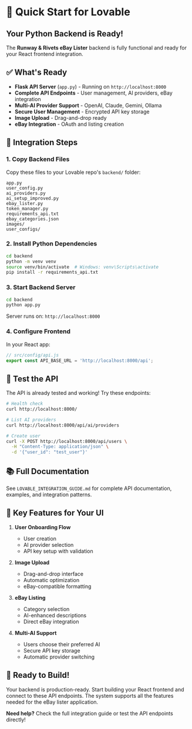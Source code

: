# 🚀 Quick Start for Lovable

## Your Python Backend is Ready!

The **Runway & Rivets eBay Lister** backend is fully functional and ready for your React frontend integration.

## ✅ What's Ready

- **Flask API Server** (`app.py`) - Running on `http://localhost:8000`
- **Complete API Endpoints** - User management, AI providers, eBay integration
- **Multi-AI Provider Support** - OpenAI, Claude, Gemini, Ollama
- **Secure User Management** - Encrypted API key storage
- **Image Upload** - Drag-and-drop ready
- **eBay Integration** - OAuth and listing creation

## 🔧 Integration Steps

### 1. Copy Backend Files
Copy these files to your Lovable repo's `backend/` folder:
```
app.py
user_config.py
ai_providers.py
ai_setup_improved.py
ebay_lister.py
token_manager.py
requirements_api.txt
ebay_categories.json
images/
user_configs/
```

### 2. Install Python Dependencies
```bash
cd backend
python -m venv venv
source venv/bin/activate  # Windows: venv\Scripts\activate
pip install -r requirements_api.txt
```

### 3. Start Backend Server
```bash
cd backend
python app.py
```
Server runs on: `http://localhost:8000`

### 4. Configure Frontend
In your React app:
```javascript
// src/config/api.js
export const API_BASE_URL = 'http://localhost:8000/api';
```

## 🧪 Test the API

The API is already tested and working! Try these endpoints:

```bash
# Health check
curl http://localhost:8000/

# List AI providers
curl http://localhost:8000/api/ai/providers

# Create user
curl -X POST http://localhost:8000/api/users \
  -H "Content-Type: application/json" \
  -d '{"user_id": "test_user"}'
```

## 📚 Full Documentation

See `LOVABLE_INTEGRATION_GUIDE.md` for complete API documentation, examples, and integration patterns.

## 🎯 Key Features for Your UI

1. **User Onboarding Flow**
   - User creation
   - AI provider selection
   - API key setup with validation

2. **Image Upload**
   - Drag-and-drop interface
   - Automatic optimization
   - eBay-compatible formatting

3. **eBay Listing**
   - Category selection
   - AI-enhanced descriptions
   - Direct eBay integration

4. **Multi-AI Support**
   - Users choose their preferred AI
   - Secure API key storage
   - Automatic provider switching

## 🚀 Ready to Build!

Your backend is production-ready. Start building your React frontend and connect to these API endpoints. The system supports all the features needed for the eBay lister application.

**Need help?** Check the full integration guide or test the API endpoints directly! 